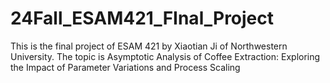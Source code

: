 # 24Fall_ESAM421_FInal_Project
This is the final project of ESAM 421 by Xiaotian Ji of Northwestern University.
The topic is Asymptotic Analysis of Coffee Extraction: Exploring the Impact of Parameter Variations and Process Scaling
